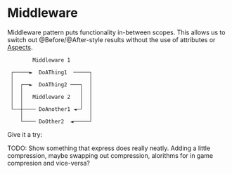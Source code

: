 # Middleware

Middleware pattern puts functionality in-between scopes.
This allows us to switch out @Before/@After-style 
results without the use of attributes or [Aspects]().

```
        Middleware 1
                           
 ┌─────►  DoAThing1  ─────┐
 │                        │
 │  ┌──►  DoAThing2 ───┐  │
 │  │                  │  │
 │  │   Middleware 2   │  │
 │  │                  │  │
 └──┼──── DoAnother1 ◄─┘  │
    │                     │
    └──── DoOther2  ◄─────┘
```


Give it a try:



TODO: Show something that express does really neatly.
Adding a little compression, maybe swapping out compression,
alorithms for in game compresion and vice-versa?

